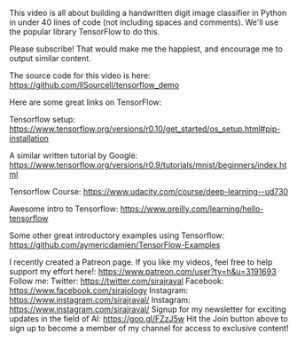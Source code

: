 This video is all about building a handwritten digit image classifier in Python in under 40 lines of code (not including spaces and comments). We'll use the popular library TensorFlow to do this. 

Please subscribe! That would make me the happiest, and encourage me to output similar content. 

The source code for this video is here:
https://github.com/llSourcell/tensorflow_demo

Here are some great links on TensorFlow:

Tensorflow setup: https://www.tensorflow.org/versions/r0.10/get_started/os_setup.html#pip-installation

A similar written tutorial by Google: 
https://www.tensorflow.org/versions/r0.9/tutorials/mnist/beginners/index.html

Tensorflow Course:
https://www.udacity.com/course/deep-learning--ud730

Awesome intro to Tensorflow:
https://www.oreilly.com/learning/hello-tensorflow

Some other great introductory examples using Tensorflow:
https://github.com/aymericdamien/TensorFlow-Examples

I recently created a Patreon page. If you like my videos, feel free to help support my effort here!:
https://www.patreon.com/user?ty=h&u=3191693
Follow me:
Twitter: https://twitter.com/sirajraval
Facebook: https://www.facebook.com/sirajology Instagram: https://www.instagram.com/sirajraval/ Instagram: https://www.instagram.com/sirajraval/ 
Signup for my newsletter for exciting updates in the field of AI:
https://goo.gl/FZzJ5w
Hit the Join button above to sign up to become a member of my channel for access to exclusive content!
